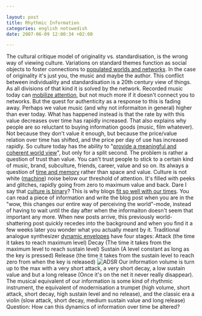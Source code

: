 ```yaml
--- 

layout: post
title: Rhythmic Information 
categories: english notswedish
date: 2007-06-09 12:00:34 +02:00 

---
```


The cultural critique model of originality vs. standardisation, is the wrong way of viewing culture. Variations on standard themes function as social objects to foster connections to [populated worlds and networks](http://piratbyran.org/walpurgis/). In the case of originality it's just you, the music and maybe the author. This conflict between individuality and standardisation is a 20th century view of things. As all divisions of that kind it is solved by the network. Recorded music today can [mobilize attention](http://fadetogrey.wordpress.com/2007/06/08/sound-days/), but not much more if it doesn't connect you to networks. But the quest for authenticity as a response to this is fading away. Perhaps we value music (and why not informaiton in general) higher than ever today. What has happened instead is that the rate by with this value decreases over time has rapidly increased. That also explains why people are so reluctant to buying information goods (music, film whatever). Not because they don't value it enough, but because the price/value relation over time has shifted, and the price per day of use has increased rapidly. So culture today has the ability to "[provide a meaningful and coherent world view](http://web.mac.com/adamerica/iWeb/AdamArvidsson/Intro_files/Arvidsson.finaleditmarch07-1)", but only for a split second. The problem is rather a question of trust than value. You can't trust people to stick to a certain kind of music, brand, subculture, friends, career, value and so on. Its always a question of [time and memory](http://fadetogrey.wordpress.com/2007/06/07/too-short-on-information/) rather than space and value. Culture is not white ([machine](http://fadetogrey.wordpress.com/2007/04/19/tva-recensioner/)) noise below our threshold of attention. It's filled with peeks and glitches, rapidly going from zero to maximum value and back. Dare I say that [culture is binary](http://fadetogrey.wordpress.com/2007/06/03/kulturkritik/)? This is why blogs [fit so well with our times](http://fadetogrey.wordpress.com/2007/06/07/too-short-on-information/). You can read a piece of information and write the blog post when you are in the "wow, this changes our entire way of perceiving the world"-mode, instead of having to wait until the day after when the informaiton doesn't seem that important any more. When new posts arrive, this previously world-shattering post quickly recedes into the background and when you find it a few weeks later you wonder what you actually meant by it. Traditional analogue synthesizer [dynamic envelopes](http://en.wikipedia.org/wiki/ADSR_envelope) have four stages: Attack (the time it takes to reach maximum level) Decay (The time it takes from the maximum level to reach sustain level) Sustain (A level constant as long as the key is pressed) Release (the time it takes from the sustain level to reach zero from when the key is released) ![ADSR](http://upload.wikimedia.org/wikipedia/en/thumb/e/ef/ADSR_Envelope_Graph.svg/213px-ADSR_Envelope_Graph.svg.png) Our information volume is turn up to the max with a very short attack, a very short decay, a low sustain value and but a long release (Once it's on the net it never really disappear). The musical equivalent of our information is some kind of rhythmic instrument, the equivalent of modernisation a trumpet (high volume, short attack, short decay, high sustain level and no release), and the classic era a violin (slow attack, short decay, medium sustain value and long release) Question: How can this dynamics of information over time be altered? 